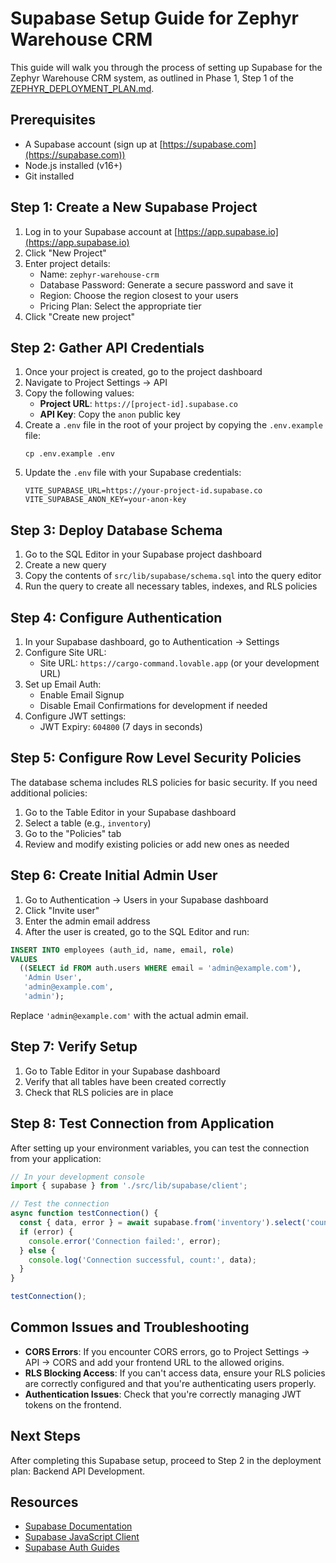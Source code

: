 # Supabase Setup Guide for Zephyr Warehouse CRM

This guide will walk you through the process of setting up Supabase for the Zephyr Warehouse CRM system, as outlined in Phase 1, Step 1 of the [ZEPHYR_DEPLOYMENT_PLAN.md](./ZEPHYR_DEPLOYMENT_PLAN.md).

## Prerequisites

- A Supabase account (sign up at [https://supabase.com](https://supabase.com))
- Node.js installed (v16+)
- Git installed

## Step 1: Create a New Supabase Project

1. Log in to your Supabase account at [https://app.supabase.io](https://app.supabase.io)
2. Click "New Project"
3. Enter project details:
   - Name: `zephyr-warehouse-crm`
   - Database Password: Generate a secure password and save it
   - Region: Choose the region closest to your users
   - Pricing Plan: Select the appropriate tier
4. Click "Create new project"

## Step 2: Gather API Credentials

1. Once your project is created, go to the project dashboard
2. Navigate to Project Settings → API
3. Copy the following values:
   - **Project URL**: `https://[project-id].supabase.co`
   - **API Key**: Copy the `anon` public key
4. Create a `.env` file in the root of your project by copying the `.env.example` file:
   ```
   cp .env.example .env
   ```
5. Update the `.env` file with your Supabase credentials:
   ```
   VITE_SUPABASE_URL=https://your-project-id.supabase.co
   VITE_SUPABASE_ANON_KEY=your-anon-key
   ```

## Step 3: Deploy Database Schema

1. Go to the SQL Editor in your Supabase project dashboard
2. Create a new query
3. Copy the contents of `src/lib/supabase/schema.sql` into the query editor
4. Run the query to create all necessary tables, indexes, and RLS policies

## Step 4: Configure Authentication

1. In your Supabase dashboard, go to Authentication → Settings
2. Configure Site URL:
   - Site URL: `https://cargo-command.lovable.app` (or your development URL)
3. Set up Email Auth:
   - Enable Email Signup
   - Disable Email Confirmations for development if needed
4. Configure JWT settings:
   - JWT Expiry: `604800` (7 days in seconds)

## Step 5: Configure Row Level Security Policies

The database schema includes RLS policies for basic security. If you need additional policies:

1. Go to the Table Editor in your Supabase dashboard
2. Select a table (e.g., `inventory`)
3. Go to the "Policies" tab
4. Review and modify existing policies or add new ones as needed

## Step 6: Create Initial Admin User

1. Go to Authentication → Users in your Supabase dashboard
2. Click "Invite user"
3. Enter the admin email address
4. After the user is created, go to the SQL Editor and run:

```sql
INSERT INTO employees (auth_id, name, email, role)
VALUES 
  ((SELECT id FROM auth.users WHERE email = 'admin@example.com'),
   'Admin User',
   'admin@example.com',
   'admin');
```

Replace `'admin@example.com'` with the actual admin email.

## Step 7: Verify Setup

1. Go to Table Editor in your Supabase dashboard
2. Verify that all tables have been created correctly
3. Check that RLS policies are in place

## Step 8: Test Connection from Application

After setting up your environment variables, you can test the connection from your application:

```typescript
// In your development console
import { supabase } from './src/lib/supabase/client';

// Test the connection
async function testConnection() {
  const { data, error } = await supabase.from('inventory').select('count(*)');
  if (error) {
    console.error('Connection failed:', error);
  } else {
    console.log('Connection successful, count:', data);
  }
}

testConnection();
```

## Common Issues and Troubleshooting

- **CORS Errors**: If you encounter CORS errors, go to Project Settings → API → CORS and add your frontend URL to the allowed origins.
- **RLS Blocking Access**: If you can't access data, ensure your RLS policies are correctly configured and that you're authenticating users properly.
- **Authentication Issues**: Check that you're correctly managing JWT tokens on the frontend.

## Next Steps

After completing this Supabase setup, proceed to Step 2 in the deployment plan: Backend API Development.

## Resources

- [Supabase Documentation](https://supabase.com/docs)
- [Supabase JavaScript Client](https://supabase.com/docs/reference/javascript/introduction)
- [Supabase Auth Guides](https://supabase.com/docs/guides/auth)
